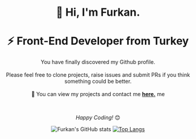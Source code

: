 <div align="center">
    <h1> 👋 Hi, I'm Furkan.</h1>
    <h1> ⚡ Front-End Developer from Turkey</h1
</div>
<div align="center">
    <p>You have finally discovered my Github profile. <br><br>
        Please feel free to clone projects, raise issues and submit PRs if you think something could be better.
        <br><br>
        💬 You can view my projects and contact me <a href="https://www.furkankadir.com"><b>here.</b></a> me</p><br>
    <p><i>Happy Coding!</i>
        <g-emoji class="g-emoji" alias="blush"
            fallback-src="https://github.githubassets.com/images/icons/emoji/unicode/1f60a.png">😊</g-emoji>
    </p>
</div>
<div align="center">
    
![Furkan's GitHub stats](https://github-readme-stats.vercel.app/api?username=furkankadirr&show_icons=true&theme=vue-dark&&hide=contribs,prs)    [![Top Langs](https://github-readme-stats.vercel.app/api/top-langs/?username=furkankadirr&layout=compact)](https://github.com/furkankadirr/github-readme-stats)
</div>
<!--
**furkankadirr/furkankadirr** is a ✨ _special_ ✨ repository because its `README.md` (this file) appears on your GitHub profile.

Here are some ideas to get you started:

- 🔭 I’m currently working on ...
- 🌱 I’m currently learning ...
- 👯 I’m looking to collaborate on ...
- 🤔 I’m looking for help with ...
- 💬 Ask me about ...
- 📫 How to reach me: ...
- 😄 Pronouns: ...
- ⚡ Fun fact: ...
-->
